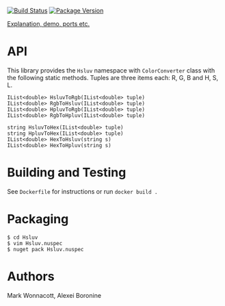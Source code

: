 [![Build Status](https://travis-ci.org/hsluv/hsluv-csharp.svg?branch=master)](https://travis-ci.org/hsluv/hsluv-csharp)
[![Package Version](https://img.shields.io/nuget/v/Hsluv.svg)](https://www.nuget.org/packages/Hsluv)

[Explanation, demo, ports etc.](http://www.hsluv.org)

# API

This library provides the `Hsluv` namespace with `ColorConverter` class with
the following static methods. Tuples are three items each: R, G, B and H, S, L.

    IList<double> HsluvToRgb(IList<double> tuple)
	IList<double> RgbToHsluv(IList<double> tuple)
	IList<double> HpluvToRgb(IList<double> tuple)
	IList<double> RgbToHpluv(IList<double> tuple)

	string HsluvToHex(IList<double> tuple)
	string HpluvToHex(IList<double> tuple)
	IList<double> HexToHsluv(string s)
	IList<double> HexToHpluv(string s)

# Building and Testing

See `Dockerfile` for instructions or run `docker build .`

# Packaging

    $ cd Hsluv
    $ vim Hsluv.nuspec
    $ nuget pack Hsluv.nuspec

# Authors

Mark Wonnacott, Alexei Boronine

